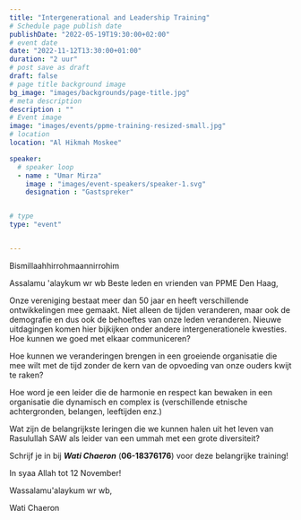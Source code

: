 ```yaml
---
title: "Intergenerational and Leadership Training"
# Schedule page publish date
publishDate: "2022-05-19T19:30:00+02:00"
# event date
date: "2022-11-12T13:30:00+01:00"
duration: "2 uur"
# post save as draft
draft: false
# page title background image
bg_image: "images/backgrounds/page-title.jpg"
# meta description
description : ""
# Event image
image: "images/events/ppme-training-resized-small.jpg"
# location
location: "Al Hikmah Moskee"

speaker:
  # speaker loop
  - name : "Umar Mirza"
    image : "images/event-speakers/speaker-1.svg"
    designation : "Gastspreker"


# type
type: "event"


---
```


Bismillaahhirrohmaannirrohim

Assalamu 'alaykum wr wb
Beste leden en vrienden van PPME Den Haag,

Onze vereniging bestaat meer dan 50 jaar en heeft verschillende ontwikkelingen mee gemaakt. Niet alleen de tijden veranderen, maar ook de demografie en dus ook de behoeftes van onze leden veranderen. Nieuwe uitdagingen komen hier bijkijken onder andere intergenerationele kwesties. 
Hoe kunnen we goed met elkaar communiceren?

Hoe kunnen we veranderingen brengen in een groeiende organisatie die mee wilt met de tijd zonder de kern van de opvoeding van onze ouders kwijt te raken?

Hoe word je een leider die de harmonie en respect kan bewaken in een organisatie die dynamisch en complex is (verschillende etnische achtergronden, belangen, leeftijden enz.)

Wat zijn de belangrijkste leringen die we kunnen halen uit het leven van Rasulullah SAW als leider van een ummah met een grote diversiteit?

Schrijf je in bij ***Wati Chaeron*** (**06-18376176**) voor deze belangrijke training!

In syaa Allah tot 12 November!

Wassalamu'alaykum wr wb,

Wati Chaeron
